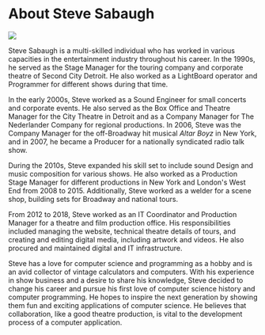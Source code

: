 # About Steve Sabaugh
![](../assets/head_25.jpg)

Steve Sabaugh is a multi-skilled individual who has worked in various capacities in the entertainment industry throughout his career. In the 1990s, he served as the Stage Manager for the touring company and corporate theatre of Second City Detroit. He also worked as a LightBoard operator and Programmer for different shows during that time.

In the early 2000s, Steve worked as a Sound Engineer for small concerts and corporate events. He also served as the Box Office and Theatre Manager for the City Theatre in Detroit and as a Company Manager for The Nederlander Company for regional productions. In 2006, Steve was the Company Manager for the off-Broadway hit musical *Altar Boyz* in New York, and in 2007, he became a Producer for a nationally syndicated radio talk show.

During the 2010s, Steve expanded his skill set to include sound Design and music composition for various shows. He also worked as a Production Stage Manager for different productions in New York and London's West End from 2008 to 2015. Additionally, Steve worked as a welder for a scene shop, building sets for Broadway and national tours.

From 2012 to 2018, Steve worked as an IT Coordinator and Production Manager for a theatre and film production office. His responsibilities included managing the website, technical theatre details of tours, and creating and editing digital media, including artwork and videos. He also procured and maintained digital and IT infrastructure.

Steve has a love for computer science and programming as a hobby and is an avid collector of vintage calculators and computers. With his experience in show business and a desire to share his knowledge, Steve decided to change his career and pursue his first love of computer science history and computer programming. He hopes to inspire the next generation by showing them fun and exciting applications of computer science. He believes that collaboration, like a good theatre production, is vital to the development process of a computer application.
